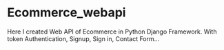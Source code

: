 # Ecommerce_webapi
Here I created Web API of Ecommerce in Python Django Framework. With token Authentication, Signup, Sign in, Contact Form...
